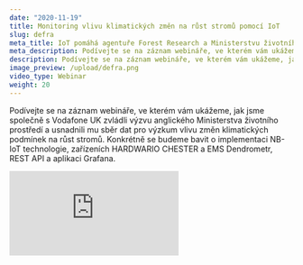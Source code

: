```yaml
---
date: "2020-11-19"
title: Monitoring vlivu klimatických změn na růst stromů pomocí IoT
slug: defra
meta_title: IoT pomáhá agentuře Forest Research a Ministerstvu životního prostředí monitorovat vliv klimatických změn na růst stromů | HARDWARIO Academy
meta_description: Podívejte se na záznam webináře, ve kterém vám ukážeme, jak jsme společně s Vodafone UK zvládli výzvu anglického Ministerstva životního prostředí a usnadnili mu sběr dat pro výzkum vlivu změn klimatických podmínek na růst stromů.
description: Podívejte se na záznam webináře, ve kterém vám ukážeme, jak jsme společně s Vodafone UK zvládli výzvu anglického Ministerstva životního prostředí a usnadnili mu sběr dat pro výzkum vlivu změn klimatických podmínek na růst stromů.
image_preview: /upload/defra.png
video_type: Webinar
weight: 20
---
```


Podívejte se na záznam webináře, ve kterém vám ukážeme, jak jsme společně s Vodafone UK zvládli výzvu anglického Ministerstva životního prostředí a usnadnili mu sběr dat pro výzkum vlivu změn klimatických podmínek na růst stromů. Konkrétně se budeme bavit o implementaci NB-IoT technologie, zařízeních HARDWARIO CHESTER a EMS Dendrometr, REST API a aplikaci Grafana.


<div class = "video-container">
<iframe src="https://www.youtube.com/embed/eil_Na57h9I?modestbranding=1&amp;showinfo=0&amp;rel=0&amp;html5=1&amp;widgetid=2" frameborder="0" allow="accelerometer; autoplay; encrypted-media; gyroscope; picture-in-picture" allowfullscreen></iframe>
</div>